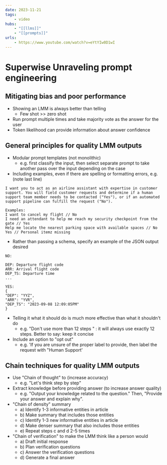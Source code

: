 ```yaml
---
date: 2023-11-21
tags:
    - video
hubs:
    - "[[llms]]"
    - "[[prompts]]"
urls:
    - https://www.youtube.com/watch?v=eYtYIw0D1wI
---
```


# Superwise Unraveling prompt engineering

## Mitigating bias and poor performance
- Showing an LMM is always better than telling
    - Few shot >> zero shot
- Run prompt multiple times and take majority vote as the answer for the user
- Token likelihood can provide information about answer confidence

## General principles for quality LMM outputs
- Modular prompt templates (not monolithic)
    - e.g. first classify the input, then select separate prompt to take another pass over the input depending on the case
- Including examples, even if there are spelling or formatting errors, e.g. (note last line)
```
I want you to act as an airline assistant with expertise in customer support. You will field customer requests and determine if a human support team member needs to be contacted ("Yes"), or if an automated support pipeline can fulfill the request ("No").

Examples:
I want to cancel my flight // No
I need an attendant to help me reach my security checkpoint from the gate // Yes
Help me locate the nearest parking space with available spaces // No
Yes // Personal itemz missing
```
- Rather than passing a schema, specify an example of the JSON output desired
```
NO:

DEP: Departure flight code
ARR: Arrival flight code
DEP_TS: Departure time
...

YES:
{
"DEP": "YYZ",
"ARR": "YVR",
"DEP_TS": "2023-09-08 12:09:05PM"
}

```
- Telling it what it should do is much more effective than what it shouldn't do
    - e.g. "Don't use more than 12 steps " : it will always use exactly 12 steps. Better to say: keep it concise
- Include an option to "opt out"
    - e.g. 'If you are unsure of the proper label to provide, then label the request with "Human Support'

## Chain techniques for quality LMM outputs
- Use "Chain of thought" to (increase accuracy)
    - e.g. "Let's think step by step"
- Extract knowledge before providing answer (to increase answer quality)
    - e.g. "Output your knowledge related to the question." Then, "Provide your answer and explain why".
 - "Chain of density" summary
     - a) Identify 1-3 informative entities in article
     - b) Make summary that includes those entities
     - c) Identify 1-3 new informative entities in article
     - d) Make denser summary that also includes those entities
     - e) Repeat steps c and d 2-5 times
- "Chain of verification" to make the LMM think like a person would
    - a) Draft initial response
    - b) Plan verification questions
    - c) Answer the verification questions
    - d) Generate a final answer


